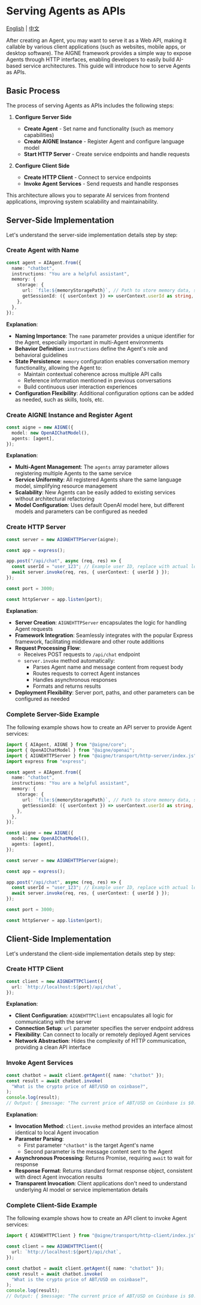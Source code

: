 # Serving Agents as APIs

[English](./serve-agent-as-api.md) | [中文](./serve-agent-as-api.zh.md)

After creating an Agent, you may want to serve it as a Web API, making it callable by various client applications (such as websites, mobile apps, or desktop software). The AIGNE framework provides a simple way to expose Agents through HTTP interfaces, enabling developers to easily build AI-based service architectures. This guide will introduce how to serve Agents as APIs.

## Basic Process

The process of serving Agents as APIs includes the following steps:

1. **Configure Server Side**
   * **Create Agent** - Set name and functionality (such as memory capabilities)
   * **Create AIGNE Instance** - Register Agent and configure language model
   * **Start HTTP Server** - Create service endpoints and handle requests

2. **Configure Client Side**
   * **Create HTTP Client** - Connect to service endpoints
   * **Invoke Agent Services** - Send requests and handle responses

This architecture allows you to separate AI services from frontend applications, improving system scalability and maintainability.

## Server-Side Implementation

Let's understand the server-side implementation details step by step:

### Create Agent with Name

```ts file="../../docs-examples/test/build-first-agent.test.ts" region="example-serve-agent-as-api-service-create-named-agent" exclude_imports
const agent = AIAgent.from({
  name: "chatbot",
  instructions: "You are a helpful assistant",
  memory: {
    storage: {
      url: `file:${memoryStoragePath}`, // Path to store memory data, such as 'file:./memory.db'
      getSessionId: ({ userContext }) => userContext.userId as string, // Use userId from userContext as session ID
    },
  },
});
```

**Explanation**:

* **Naming Importance**: The `name` parameter provides a unique identifier for the Agent, especially important in multi-Agent environments
* **Behavior Definition**: `instructions` define the Agent's role and behavioral guidelines
* **State Persistence**: `memory` configuration enables conversation memory functionality, allowing the Agent to:
  * Maintain contextual coherence across multiple API calls
  * Reference information mentioned in previous conversations
  * Build continuous user interaction experiences
* **Configuration Flexibility**: Additional configuration options can be added as needed, such as skills, tools, etc.

### Create AIGNE Instance and Register Agent

```ts file="../../docs-examples/test/build-first-agent.test.ts" region="example-serve-agent-as-api-service-create-aigne" exclude_imports
const aigne = new AIGNE({
  model: new OpenAIChatModel(),
  agents: [agent],
});
```

**Explanation**:

* **Multi-Agent Management**: The `agents` array parameter allows registering multiple Agents to the same service
* **Service Uniformity**: All registered Agents share the same language model, simplifying resource management
* **Scalability**: New Agents can be easily added to existing services without architectural refactoring
* **Model Configuration**: Uses default OpenAI model here, but different models and parameters can be configured as needed

### Create HTTP Server

```ts file="../../docs-examples/test/build-first-agent.test.ts" region="example-serve-agent-as-api-service-create-http-server" exclude_imports
const server = new AIGNEHTTPServer(aigne);

const app = express();

app.post("/api/chat", async (req, res) => {
  const userId = "user_123"; // Example user ID, replace with actual logic to get user ID, such as `req.user.id` in a real application
  await server.invoke(req, res, { userContext: { userId } });
});

const port = 3000;

const httpServer = app.listen(port);
```

**Explanation**:

* **Server Creation**: `AIGNEHTTPServer` encapsulates the logic for handling Agent requests
* **Framework Integration**: Seamlessly integrates with the popular Express framework, facilitating middleware and other route additions
* **Request Processing Flow**:
  * Receives POST requests to `/api/chat` endpoint
  * `server.invoke` method automatically:
    * Parses Agent name and message content from request body
    * Routes requests to correct Agent instances
    * Handles asynchronous responses
    * Formats and returns results
* **Deployment Flexibility**: Server port, paths, and other parameters can be configured as needed

### Complete Server-Side Example

The following example shows how to create an API server to provide Agent services:

```ts file="../../docs-examples/test/build-first-agent.test.ts" region="example-serve-agent-as-api-service"
import { AIAgent, AIGNE } from "@aigne/core";
import { OpenAIChatModel } from "@aigne/openai";
import { AIGNEHTTPServer } from "@aigne/transport/http-server/index.js";
import express from "express";

const agent = AIAgent.from({
  name: "chatbot",
  instructions: "You are a helpful assistant",
  memory: {
    storage: {
      url: `file:${memoryStoragePath}`, // Path to store memory data, such as 'file:./memory.db'
      getSessionId: ({ userContext }) => userContext.userId as string, // Use userId from userContext as session ID
    },
  },
});

const aigne = new AIGNE({
  model: new OpenAIChatModel(),
  agents: [agent],
});

const server = new AIGNEHTTPServer(aigne);

const app = express();

app.post("/api/chat", async (req, res) => {
  const userId = "user_123"; // Example user ID, replace with actual logic to get user ID, such as `req.user.id` in a real application
  await server.invoke(req, res, { userContext: { userId } });
});

const port = 3000;

const httpServer = app.listen(port);
```

## Client-Side Implementation

Let's understand the client-side implementation details step by step:

### Create HTTP Client

```ts file="../../docs-examples/test/build-first-agent.test.ts" region="example-aigne-http-client-create-client" exclude_imports
const client = new AIGNEHTTPClient({
  url: `http://localhost:${port}/api/chat`,
});
```

**Explanation**:

* **Client Configuration**: `AIGNEHTTPClient` encapsulates all logic for communicating with the server
* **Connection Setup**: `url` parameter specifies the server endpoint address
* **Flexibility**: Can connect to locally or remotely deployed Agent services
* **Network Abstraction**: Hides the complexity of HTTP communication, providing a clean API interface

### Invoke Agent Services

```ts file="../../docs-examples/test/build-first-agent.test.ts" region="example-aigne-http-client-invoke-agent" exclude_imports
const chatbot = await client.getAgent({ name: "chatbot" });
const result = await chatbot.invoke(
  "What is the crypto price of ABT/USD on coinbase?",
);
console.log(result);
// Output: { $message: "The current price of ABT/USD on Coinbase is $0.9684." }
```

**Explanation**:

* **Invocation Method**: `client.invoke` method provides an interface almost identical to local Agent invocation
* **Parameter Parsing**:
  * First parameter `"chatbot"` is the target Agent's name
  * Second parameter is the message content sent to the Agent
* **Asynchronous Processing**: Returns Promise, requiring `await` to wait for response
* **Response Format**: Returns standard format response object, consistent with direct Agent invocation results
* **Transparent Invocation**: Client applications don't need to understand underlying AI model or service implementation details

### Complete Client-Side Example

The following example shows how to create an API client to invoke Agent services:

```ts file="../../docs-examples/test/build-first-agent.test.ts" region="example-aigne-http-client-usage"
import { AIGNEHTTPClient } from "@aigne/transport/http-client/index.js";

const client = new AIGNEHTTPClient({
  url: `http://localhost:${port}/api/chat`,
});

const chatbot = await client.getAgent({ name: "chatbot" });
const result = await chatbot.invoke(
  "What is the crypto price of ABT/USD on coinbase?",
);
console.log(result);
// Output: { $message: "The current price of ABT/USD on Coinbase is $0.9684." }
```

